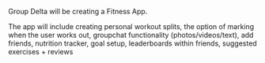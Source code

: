 Group Delta will be creating a Fitness App.

The app will include creating personal workout splits, the option of marking when the user works out, groupchat functionality (photos/videos/text), add friends, nutrition tracker, goal setup, leaderboards within friends, suggested exercises + reviews
